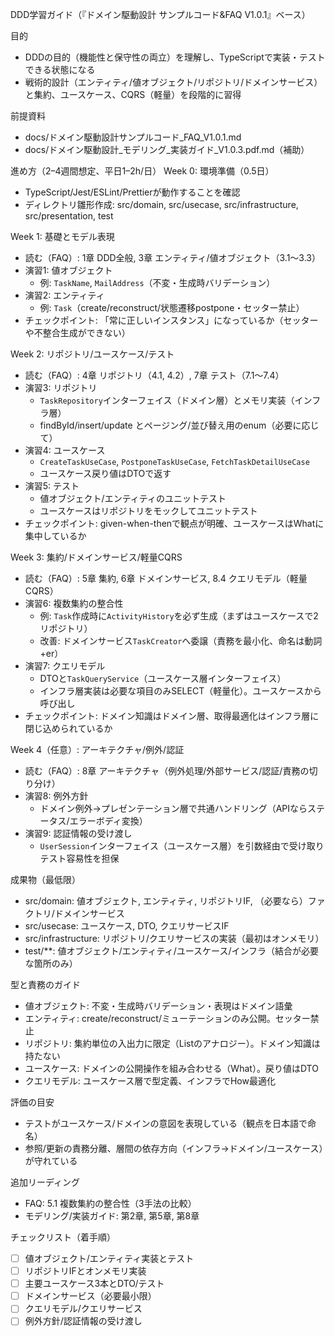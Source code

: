 DDD学習ガイド（『ドメイン駆動設計 サンプルコード&FAQ V1.0.1』ベース）

目的

- DDDの目的（機能性と保守性の両立）を理解し、TypeScriptで実装・テストできる状態になる
- 戦術的設計（エンティティ/値オブジェクト/リポジトリ/ドメインサービス）と集約、ユースケース、CQRS（軽量）を段階的に習得

前提資料

- docs/ドメイン駆動設計サンプルコード_FAQ_V1.0.1.md
- docs/ドメイン駆動設計_モデリング_実装ガイド_V1.0.3.pdf.md（補助）

進め方（2–4週間想定、平日1–2h/日）
Week 0: 環境準備（0.5日）

- TypeScript/Jest/ESLint/Prettierが動作することを確認
- ディレクトリ雛形作成: src/domain, src/usecase, src/infrastructure, src/presentation, test

Week 1: 基礎とモデル表現

- 読む（FAQ）: 1章 DDD全般, 3章 エンティティ/値オブジェクト（3.1〜3.3）
- 演習1: 値オブジェクト
  - 例: `TaskName`, `MailAddress`（不変・生成時バリデーション）
- 演習2: エンティティ
  - 例: `Task`（create/reconstruct/状態遷移postpone・セッター禁止）
- チェックポイント: 「常に正しいインスタンス」になっているか（セッターや不整合生成ができない）

Week 2: リポジトリ/ユースケース/テスト

- 読む（FAQ）: 4章 リポジトリ（4.1, 4.2）, 7章 テスト（7.1〜7.4）
- 演習3: リポジトリ
  - `TaskRepository`インターフェイス（ドメイン層）とメモリ実装（インフラ層）
  - findById/insert/update とページング/並び替え用のenum（必要に応じて）
- 演習4: ユースケース
  - `CreateTaskUseCase`, `PostponeTaskUseCase`, `FetchTaskDetailUseCase`
  - ユースケース戻り値はDTOで返す
- 演習5: テスト
  - 値オブジェクト/エンティティのユニットテスト
  - ユースケースはリポジトリをモックしてユニットテスト
- チェックポイント: given-when-thenで観点が明確、ユースケースはWhatに集中しているか

Week 3: 集約/ドメインサービス/軽量CQRS

- 読む（FAQ）: 5章 集約, 6章 ドメインサービス, 8.4 クエリモデル（軽量CQRS）
- 演習6: 複数集約の整合性
  - 例: `Task`作成時に`ActivityHistory`を必ず生成（まずはユースケースで2リポジトリ）
  - 改善: ドメインサービス`TaskCreator`へ委譲（責務を最小化、命名は動詞+er）
- 演習7: クエリモデル
  - DTOと`TaskQueryService`（ユースケース層インターフェイス）
  - インフラ層実装は必要な項目のみSELECT（軽量化）。ユースケースから呼び出し
- チェックポイント: ドメイン知識はドメイン層、取得最適化はインフラ層に閉じ込められているか

Week 4（任意）: アーキテクチャ/例外/認証

- 読む（FAQ）: 8章 アーキテクチャ（例外処理/外部サービス/認証/責務の切り分け）
- 演習8: 例外方針
  - ドメイン例外→プレゼンテーション層で共通ハンドリング（APIならステータス/エラーボディ変換）
- 演習9: 認証情報の受け渡し
  - `UserSession`インターフェイス（ユースケース層）を引数経由で受け取りテスト容易性を担保

成果物（最低限）

- src/domain: 値オブジェクト, エンティティ, リポジトリIF, （必要なら）ファクトリ/ドメインサービス
- src/usecase: ユースケース, DTO, クエリサービスIF
- src/infrastructure: リポジトリ/クエリサービスの実装（最初はオンメモリ）
- test/**: 値オブジェクト/エンティティ/ユースケース/インフラ（結合が必要な箇所のみ）

型と責務のガイド

- 値オブジェクト: 不変・生成時バリデーション・表現はドメイン語彙
- エンティティ: create/reconstruct/ミューテーションのみ公開。セッター禁止
- リポジトリ: 集約単位の入出力に限定（Listのアナロジー）。ドメイン知識は持たない
- ユースケース: ドメインの公開操作を組み合わせる（What）。戻り値はDTO
- クエリモデル: ユースケース層で型定義、インフラでHow最適化

評価の目安

- テストがユースケース/ドメインの意図を表現している（観点を日本語で命名）
- 参照/更新の責務分離、層間の依存方向（インフラ→ドメイン/ユースケース）が守れている

追加リーディング

- FAQ: 5.1 複数集約の整合性（3手法の比較）
- モデリング/実装ガイド: 第2章, 第5章, 第8章

チェックリスト（着手順）

- [ ] 値オブジェクト/エンティティ実装とテスト
- [ ] リポジトリIFとオンメモリ実装
- [ ] 主要ユースケース3本とDTO/テスト
- [ ] ドメインサービス（必要最小限）
- [ ] クエリモデル/クエリサービス
- [ ] 例外方針/認証情報の受け渡し
